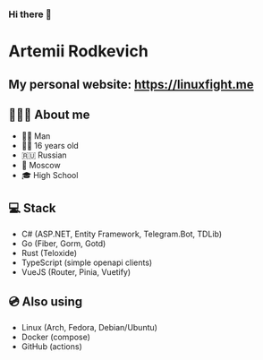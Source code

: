 ### Hi there 👋

# Artemii Rodkevich

## My personal website: https://linuxfight.me

## 👨🏻‍💻 About me

- 🙍‍♂️ Man
- 👦🏻 16 years old
- 🇷🇺 Russian
- 🌃 Moscow
- 🎓 High School

## 💻 Stack

- C# (ASP.NET, Entity Framework, Telegram.Bot, TDLib)
- Go (Fiber, Gorm, Gotd)
- Rust (Teloxide)
- TypeScript (simple openapi clients)
- VueJS (Router, Pinia, Vuetify)

## 💿 Also using

- Linux (Arch, Fedora, Debian/Ubuntu)
- Docker (compose)
- GitHub (actions)

<!--
**linuxfight/linuxfight** is a ✨ _special_ ✨ repository because its `README.md` (this file) appears on your GitHub profile.

Here are some ideas to get you started:

- 🔭 I’m currently working on ...
- 🌱 I’m currently learning ...
- 👯 I’m looking to collaborate on ...
- 🤔 I’m looking for help with ...
- 💬 Ask me about ...
- 📫 How to reach me: ...
- 😄 Pronouns: ...
- ⚡ Fun fact: ...
-->
